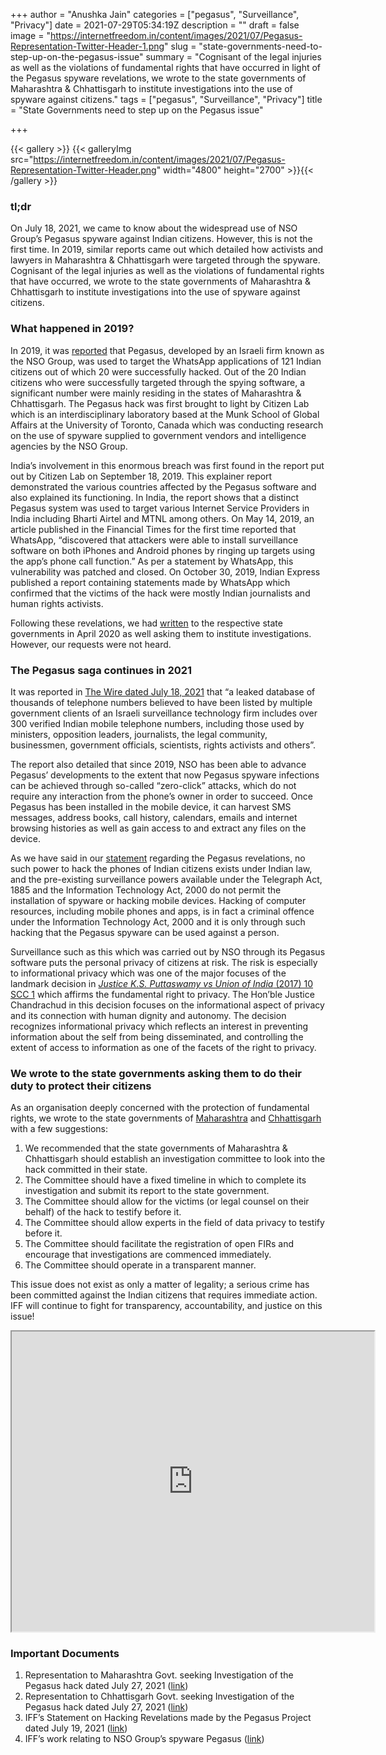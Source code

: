 +++
author = "Anushka Jain"
categories = ["pegasus", "Surveillance", "Privacy"]
date = 2021-07-29T05:34:19Z
description = ""
draft = false
image = "https://internetfreedom.in/content/images/2021/07/Pegasus-Representation-Twitter-Header-1.png"
slug = "state-governments-need-to-step-up-on-the-pegasus-issue"
summary = "Cognisant of the legal injuries as well as the violations of fundamental rights that have occurred in light of the Pegasus spyware revelations, we wrote to the state governments of Maharashtra & Chhattisgarh to institute investigations into the use of spyware against citizens."
tags = ["pegasus", "Surveillance", "Privacy"]
title = "State Governments need to step up on the Pegasus issue"

+++


{{< gallery >}}
{{< galleryImg  src="https://internetfreedom.in/content/images/2021/07/Pegasus-Representation-Twitter-Header.png" width="4800" height="2700" >}}{{< /gallery >}}

>>>> <form><script src="https://checkout.razorpay.com/v1/payment-button.js" data-payment_button_id="pl_HLkgeWGQLMuddp" async> </script> </form>

### tl;dr

On July 18, 2021, we came to know about the widespread use of NSO Group’s Pegasus spyware against Indian citizens. However, this is not the first time. In 2019, similar reports came out which detailed how activists and lawyers in Maharashtra & Chhattisgarh were targeted through the spyware. Cognisant of the legal injuries as well as the violations of fundamental rights that have occurred, we wrote to the state governments of Maharashtra & Chhattisgarh to institute investigations into the use of spyware against citizens.

### What happened in 2019?

In 2019, it was [reported](https://internetfreedom.in/statement-scary-disclosures-on-use-of-nso-spyware-in-india-signal-a-need-for-urgent-remedy/) that Pegasus, developed by an Israeli firm known as the NSO Group, was used to target the WhatsApp applications of 121 Indian citizens out of which 20 were successfully hacked. Out of the 20 Indian citizens who were successfully targeted through the spying software, a significant number were mainly residing in the states of Maharashtra & Chhattisgarh. The Pegasus hack was first brought to light by Citizen Lab which is an interdisciplinary laboratory based at the Munk School of Global Affairs at the University of Toronto, Canada which was conducting research on the use of spyware supplied to government vendors and intelligence agencies by the NSO Group.

India’s involvement in this enormous breach was first found in the report put out by Citizen Lab on September 18, 2019. This explainer report demonstrated the various countries affected by the Pegasus software and also explained its functioning. In India, the report shows that a distinct Pegasus system was used to target various Internet Service Providers in India including Bharti Airtel and MTNL among others. On May 14, 2019, an article published in the Financial Times for the first time reported that WhatsApp, “discovered that attackers were able to install surveillance software on both iPhones and Android phones by ringing up targets using the app’s phone call function.” As per a statement by WhatsApp, this vulnerability was patched and closed. On October 30, 2019, Indian Express published a report containing statements made by WhatsApp which confirmed that the victims of the hack were mostly Indian journalists and human rights activists.

Following these revelations, we had [written](https://internetfreedom.in/the-need-to-investigate-the-nso-group-which-was-behind-the-pegasus-software-is-now-more-than-ever/) to the respective state governments in April 2020 as well asking them to institute investigations. However, our requests were not heard.

### The Pegasus saga continues in 2021

It was reported in [The Wire dated July 18, 2021](https://thewire.in/government/project-pegasus-journalists-ministers-activists-phones-spying) that “a leaked database of thousands of telephone numbers believed to have been listed by multiple government clients of an Israeli surveillance technology firm includes over 300 verified Indian mobile telephone numbers, including those used by ministers, opposition leaders, journalists, the legal community, businessmen, government officials, scientists, rights activists and others”.

The report also detailed that since 2019, NSO has been able to advance Pegasus’ developments to the extent that now Pegasus spyware infections can be achieved through so-called “zero-click” attacks, which do not require any interaction from the phone’s owner in order to succeed. Once Pegasus has been installed in the mobile device, it can harvest SMS messages, address books, call history, calendars, emails and internet browsing histories as well as gain access to and extract any files on the device.

As we have said in our [statement](https://internetfreedom.in/iffs-statement-on-hacking-revelations-made-by-the-pegasus-project/) regarding the Pegasus revelations, no such power to hack the phones of Indian citizens exists under Indian law, and the pre-existing surveillance powers available under the Telegraph Act, 1885 and the Information Technology Act, 2000 do not permit the installation of spyware or hacking mobile devices. Hacking of computer resources, including mobile phones and apps, is in fact a criminal offence under the Information Technology Act, 2000 and it is only through such hacking that the Pegasus spyware can be used against a person.

Surveillance such as this which was carried out by NSO through its Pegasus software puts the personal privacy of citizens at risk. The risk is especially to informational privacy which was one of the major focuses of the landmark decision in  [_Justice K.S. Puttaswamy vs Union of India_ (2017) 10 SCC 1](https://indiankanoon.org/doc/91938676/) which affirms the fundamental right to privacy. The Hon’ble Justice Chandrachud in this decision focuses on the informational aspect of privacy and its connection with human dignity and autonomy. The decision recognizes informational privacy which reflects an interest in preventing information about the self from being disseminated, and controlling the extent of access to information as one of the facets of the right to privacy.

### We wrote to the state governments asking them to do their duty to protect their citizens

As an organisation deeply concerned with the protection of fundamental rights, we wrote to the state governments of [Maharashtra](https://drive.google.com/file/d/1sJOoTxmDqubx5nvb-uOsF1XuGN7OIgfD/view?usp=sharing) and [Chhattisgarh](https://drive.google.com/file/d/1Cgi2v4hklGthpxg0Rv_Mp-i6R0g6J53N/view?usp=sharing) with a few suggestions:

1. We recommended that the state governments of Maharashtra & Chhattisgarh should establish an investigation committee to look into the hack committed in their state.
2. The Committee should have a fixed timeline in which to complete its investigation and submit its report to the state government.
3. The Committee should allow for the victims (or legal counsel on their behalf) of the hack to testify before it.
4. The Committee should allow experts in the field of data privacy to testify before it.
5. The Committee should facilitate the registration of open FIRs and encourage that investigations are commenced immediately.
6. The Committee should operate in a transparent manner.

This issue does not exist as only a matter of legality; a serious crime has been committed against the Indian citizens that requires immediate action. IFF will continue to fight for transparency, accountability, and justice on this issue!

<iframe src="https://drive.google.com/file/d/1BVsP8FTljKASKJwpD8tpgYRVg1rFeWhC/preview" width="580" height="480"></iframe>

### Important Documents

1. Representation to Maharashtra Govt. seeking Investigation of the Pegasus hack dated July 27, 2021 ([link](https://drive.google.com/file/d/1sJOoTxmDqubx5nvb-uOsF1XuGN7OIgfD/view?usp=sharing))
2. Representation to Chhattisgarh Govt. seeking Investigation of the Pegasus hack dated July 27, 2021 ([link](https://drive.google.com/file/d/1Cgi2v4hklGthpxg0Rv_Mp-i6R0g6J53N/view?usp=sharing))
3. IFF’s Statement on Hacking Revelations made by the Pegasus Project dated July 19, 2021 ([link](https://internetfreedom.in/iffs-statement-on-hacking-revelations-made-by-the-pegasus-project/))
4. IFF’s work relating to NSO Group’s spyware Pegasus ([link](https://internetfreedom.in/tag/pegasus/))

> > > <form><script src="https://cdn.razorpay.com/static/widget/subscription-button.js" data-subscription_button_id="pl_HLk5qU1K35hmPH" data-button_theme="brand-color" async> </script> </form>













